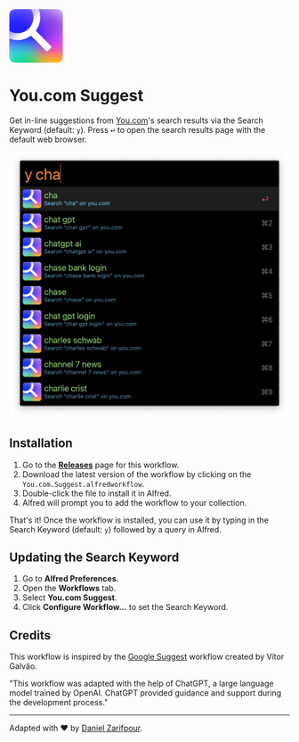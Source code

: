 <img src="icon.png" alt="you.com logo" width="96" height="96"/>

# You.com Suggest

Get in-line suggestions from [You.com](https://you.com)'s search results via the Search Keyword (default: `y`). Press <kbd>↩</kbd> to open the search results page with the default web browser.

![you-workflow.png](/resources/you-workflow.png)

## Installation

1. Go to the [**Releases**](https://github.com/zarifpour/alfred-you-suggest/releases) page for this workflow.
2. Download the latest version of the workflow by clicking on the `You.com.Suggest.alfredworkflow`.
3. Double-click the file to install it in Alfred.
4. Alfred will prompt you to add the workflow to your collection.

That's it! Once the workflow is installed, you can use it by typing in the Search Keyword (default: `y`) followed by a query in Alfred.

## Updating the Search Keyword

1. Go to **Alfred Preferences**.
2. Open the **Workflows** tab.
3. Select **You.com Suggest**.
4. Click **Configure Workflow...** to set the Search Keyword.

## Credits

This workflow is inspired by the [Google Suggest](https://alfred.app/workflows/alfredapp/google-suggest/) workflow created by Vítor Galvão.

"This workflow was adapted with the help of ChatGPT, a large language model trained by OpenAI. ChatGPT provided guidance and support during the development process."

---

Adapted with ❤️ by [Daniel Zarifpour](https://links.dev/z).
